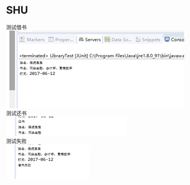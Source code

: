 # SHU
测试借书<br/>
![2](https://github.com/cxins/SHU/blob/master/1.PNG)<br/>
测试还书<br/>
![2](https://github.com/cxins/SHU/blob/master/2.PNG)<br/>
测试失败<br/>
![2](https://github.com/cxins/SHU/blob/master/3.PNG)<br/>
